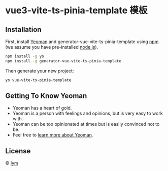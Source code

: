 # vue3-vite-ts-pinia-template 模板

## Installation

First, install [Yeoman](http://yeoman.io) and generator-vue-vite-ts-pinia-template using [npm](https://www.npmjs.com/) (we assume you have pre-installed [node.js](https://nodejs.org/)).

```bash
npm install -g yo
npm install -g generator-vue-vite-ts-pinia-template
```

Then generate your new project:

```bash
yo vue-vite-ts-pinia-template
```

## Getting To Know Yeoman

- Yeoman has a heart of gold.
- Yeoman is a person with feelings and opinions, but is very easy to work with.
- Yeoman can be too opinionated at times but is easily convinced not to be.
- Feel free to [learn more about Yeoman](http://yeoman.io/).

## License

© [lym](vue3-vite-ts-pinia-template)